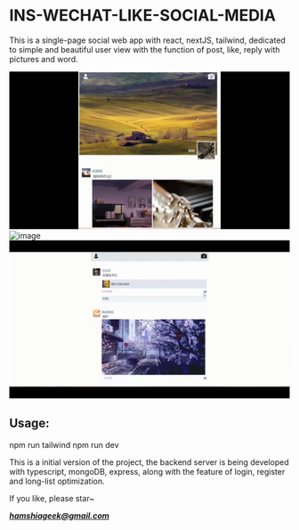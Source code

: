 

# INS-WECHAT-LIKE-SOCIAL-MEDIA
This is a single-page social web app with react, nextJS, tailwind, dedicated to simple and beautiful user view with the function of post, like, reply with pictures and word.

![image](https://github.com/shihan1237/INS-WECHAT-LIKE-SOCIAL-MEDIA/blob/main/gif/1.gif)
![image](https://github.com/shihan1237/INS-WECHAT-LIKE-SOCIAL-MEDIA/blob/main/gif/2.gif)
![image](https://github.com/shihan1237/INS-WECHAT-LIKE-SOCIAL-MEDIA/blob/main/gif/3.gif)

## Usage: 
npm run tailwind
npm run dev

This is a initial version of the project, the backend server is being developed with typescript, mongoDB, express, along with the feature of login, register and long-list optimization.


If you like, please star~



***hamshiageek@gmail.com***

